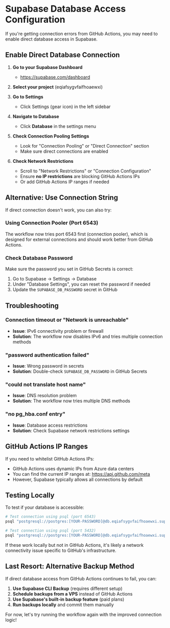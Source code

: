 # Supabase Database Access Configuration

If you're getting connection errors from GitHub Actions, you may need to enable direct database access in Supabase.

## Enable Direct Database Connection

1. **Go to your Supabase Dashboard**
   - https://supabase.com/dashboard

2. **Select your project** (eqiafsygvfaifhoaewxi)

3. **Go to Settings**
   - Click Settings (gear icon) in the left sidebar

4. **Navigate to Database**
   - Click **Database** in the settings menu

5. **Check Connection Pooling Settings**
   - Look for "Connection Pooling" or "Direct Connection" section
   - Make sure direct connections are enabled

6. **Check Network Restrictions**
   - Scroll to "Network Restrictions" or "Connection Configuration"
   - Ensure **no IP restrictions** are blocking GitHub Actions IPs
   - Or add GitHub Actions IP ranges if needed

## Alternative: Use Connection String

If direct connection doesn't work, you can also try:

### Using Connection Pooler (Port 6543)
The workflow now tries port 6543 first (connection pooler), which is designed for external connections and should work better from GitHub Actions.

### Check Database Password
Make sure the password you set in GitHub Secrets is correct:
1. Go to Supabase → Settings → Database
2. Under "Database Settings", you can reset the password if needed
3. Update the `SUPABASE_DB_PASSWORD` secret in GitHub

## Troubleshooting

### Connection timeout or "Network is unreachable"
- **Issue**: IPv6 connectivity problem or firewall
- **Solution**: The workflow now disables IPv6 and tries multiple connection methods

### "password authentication failed"
- **Issue**: Wrong password in secrets
- **Solution**: Double-check `SUPABASE_DB_PASSWORD` in GitHub Secrets

### "could not translate host name"
- **Issue**: DNS resolution problem
- **Solution**: The workflow now tries multiple DNS methods

### "no pg_hba.conf entry"
- **Issue**: Database access restrictions
- **Solution**: Check Supabase network restrictions settings

## GitHub Actions IP Ranges

If you need to whitelist GitHub Actions IPs:
- GitHub Actions uses dynamic IPs from Azure data centers
- You can find the current IP ranges at: https://api.github.com/meta
- However, Supabase typically allows all connections by default

## Testing Locally

To test if your database is accessible:

```bash
# Test connection using psql (port 6543)
psql "postgresql://postgres:[YOUR-PASSWORD]@db.eqiafsygvfaifhoaewxi.supabase.co:6543/postgres"

# Test connection using psql (port 5432)
psql "postgresql://postgres:[YOUR-PASSWORD]@db.eqiafsygvfaifhoaewxi.supabase.co:5432/postgres"
```

If these work locally but not in GitHub Actions, it's likely a network connectivity issue specific to GitHub's infrastructure.

## Last Resort: Alternative Backup Method

If direct database access from GitHub Actions continues to fail, you can:

1. **Use Supabase CLI Backup** (requires different setup)
2. **Schedule backups from a VPS** instead of GitHub Actions
3. **Use Supabase's built-in backup feature** (paid plans)
4. **Run backups locally** and commit them manually

For now, let's try running the workflow again with the improved connection logic!
